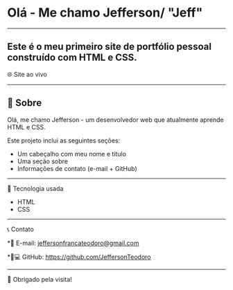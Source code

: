 # Olá - Me chamo Jefferson/ "Jeff"
--------------------------------------------------
Este é o meu primeiro site de portfólio pessoal construído com HTML e CSS.
--------------

🌐 Site ao vivo

------------------------
📖 Sobre
------------

Olá, me chamo Jefferson - um desenvolvedor web que atualmente aprende HTML e CSS.

Este projeto inclui as seguintes seções:

* Um cabeçalho com meu nome e título
* Uma seção sobre
* Informações de contato (e-mail + GitHub)

-------------------------------------------
🔧 Tecnologia usada

* HTML
* CSS
--------------------------
📞 Contato

*📧 E-mail: jeffersonfrancateodoro@gmail.com

*🧑💻 GitHub: https://github.com/JeffersonTeodoro

------------------------
🙏 Obrigado pela visita!